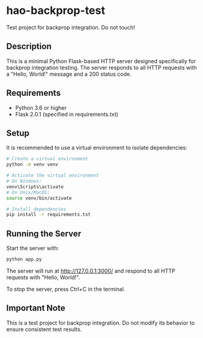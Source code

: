 # hao-backprop-test

Test project for backprop integration. Do not touch!

## Description

This is a minimal Python Flask-based HTTP server designed specifically for backprop integration testing. The server responds to all HTTP requests with a "Hello, World!" message and a 200 status code.

## Requirements

- Python 3.6 or higher
- Flask 2.0.1 (specified in requirements.txt)

## Setup

It is recommended to use a virtual environment to isolate dependencies:

```bash
# Create a virtual environment
python -m venv venv

# Activate the virtual environment
# On Windows:
venv\Scripts\activate
# On Unix/MacOS:
source venv/bin/activate

# Install dependencies
pip install -r requirements.txt
```

## Running the Server

Start the server with:

```bash
python app.py
```

The server will run at http://127.0.0.1:3000/ and respond to all HTTP requests with "Hello, World!".

To stop the server, press Ctrl+C in the terminal.

## Important Note

This is a test project for backprop integration. Do not modify its behavior to ensure consistent test results.